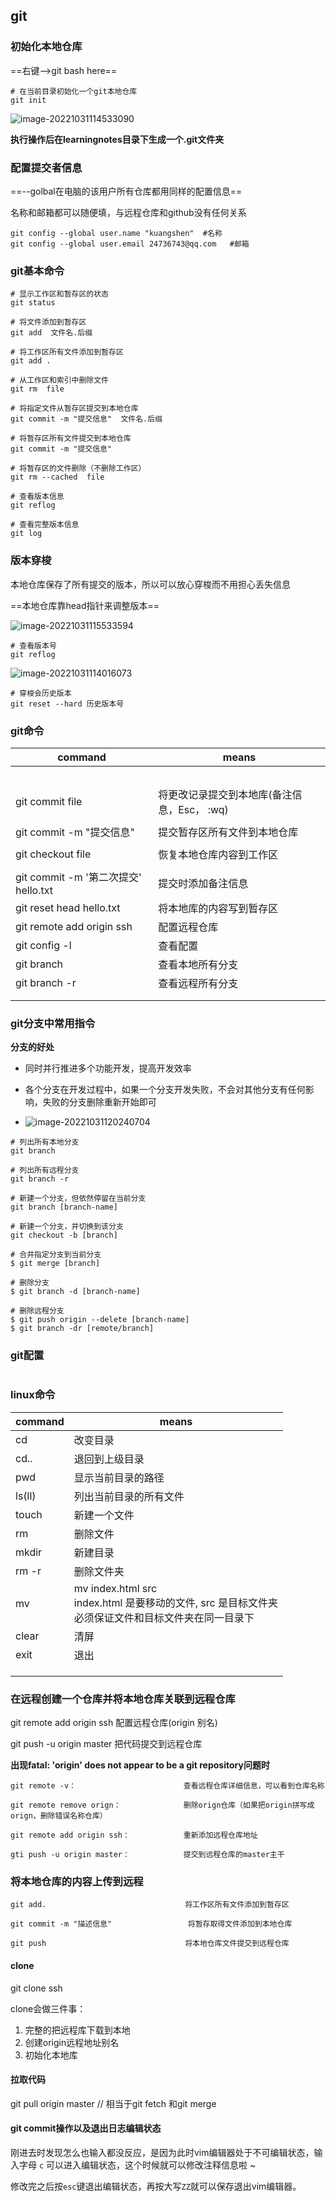 ## git



### 初始化本地仓库

==右键-->git bash here==

```git
# 在当前目录初始化一个git本地仓库
git init
```

![image-20221031114533090](git.assets/image-20221031114533090.png)

**执行操作后在learningnotes目录下生成一个.git文件夹**



### 配置提交者信息

==--golbal在电脑的该用户所有仓库都用同样的配置信息==

名称和邮箱都可以随便填，与远程仓库和github没有任何关系

```git
git config --global user.name "kuangshen"  #名称
git config --global user.email 24736743@qq.com   #邮箱
```



### git基本命令

```git
# 显示工作区和暂存区的状态
git status

# 将文件添加到暂存区
git add  文件名.后缀

# 将工作区所有文件添加到暂存区
git add .

# 从工作区和索引中删除文件
git rm  file

# 将指定文件从暂存区提交到本地仓库
git commit -m "提交信息"  文件名.后缀

# 将暂存区所有文件提交到本地仓库
git commit -m "提交信息"

# 将暂存区的文件删除（不删除工作区）
git rm --cached  file

# 查看版本信息
git reflog

# 查看完整版本信息
git log

```

### 版本穿梭

本地仓库保存了所有提交的版本，所以可以放心穿梭而不用担心丢失信息

==本地仓库靠head指针来调整版本==

 ![image-20221031115533594](git.assets/image-20221031115533594.png)

```git
# 查看版本号
git reflog

```

![image-20221031114016073](git.assets/image-20221031114016073.png)

```git
# 穿梭会历史版本
git reset --hard 历史版本号
```



### git命令

|command| means|
|---|---|
|  |                                             |
|  |  |
|  |  |
|  |  |
|  |  |
| git commit  file | 将更改记录提交到本地库(备注信息，Esc， :wq) |
|  |  |
| git commit -m "提交信息" | 提交暂存区所有文件到本地仓库 |
|  |  |
| git checkout file | 恢复本地仓库内容到工作区                    |
|  |  |
| git commit -m '第二次提交' hello.txt | 提交时添加备注信息 |
| git reset head hello.txt | 将本地库的内容写到暂存区 |
| git remote add origin  ssh | 配置远程仓库 |
| git config -l | 查看配置 |
| git branch | 查看本地所有分支 |
| git branch -r | 查看远程所有分支 |
|  |  |
|  |  |

### git分支中常用指令

**分支的好处**

+ 同时并行推进多个功能开发，提高开发效率

+ 各个分支在开发过程中，如果一个分支开发失败，不会对其他分支有任何影响，失败的分支删除重新开始即可
+ ![image-20221031120240704](git.assets/image-20221031120240704.png)

```git
# 列出所有本地分支
git branch

# 列出所有远程分支
git branch -r

# 新建一个分支，但依然停留在当前分支
git branch [branch-name]

# 新建一个分支，并切换到该分支
git checkout -b [branch]

# 合并指定分支到当前分支
$ git merge [branch]

# 删除分支
$ git branch -d [branch-name]

# 删除远程分支
$ git push origin --delete [branch-name]
$ git branch -dr [remote/branch]
```

### git配置

```

```

### linux命令

| command | means                                                        |
| ------- | ------------------------------------------------------------ |
| cd      | 改变目录                                                     |
| cd..    | 退回到上级目录                                               |
| pwd     | 显示当前目录的路径                                           |
| ls(ll)  | 列出当前目录的所有文件                                       |
| touch   | 新建一个文件                                                 |
| rm      | 删除文件                                                     |
| mkdir   | 新建目录                                                     |
| rm -r   | 删除文件夹                                                   |
| mv      | mv index.html src   <br />index.html 是要移动的文件, src 是目标文件夹<br/>必须保证文件和目标文件夹在同一目录下 |
| clear   | 清屏                                                         |
| exit    | 退出                                                         |
|         |                                                              |
|         |                                                              |
|         |                                                              |



### 在远程创建一个仓库并将本地仓库关联到远程仓库

git remote add origin ssh                 配置远程仓库(origin 别名)

git push -u origin master                  把代码提交到远程仓库   

**出现fatal: 'origin' does not appear to be a git repository问题时**

```git
git remote -v：                        查看远程仓库详细信息，可以看到仓库名称

git remote remove orign：              删除orign仓库（如果把origin拼写成orign，删除错误名称仓库）

git remote add origin ssh：            重新添加远程仓库地址

gti push -u origin master：            提交到远程仓库的master主干
```

### 将本地仓库的内容上传到远程

```git
git add.                               将工作区所有文件添加到暂存区

git commit -m "描述信息"                 将暂存取得文件添加到本地仓库

git push                               将本地仓库文件提交到远程仓库
```



#### clone

git clone ssh 

clone会做三件事：

1. 完整的把远程库下载到本地
2. 创建origin远程地址别名
3. 初始化本地库

#### 拉取代码

git pull origin master     // 相当于git fetch 和git merge

#### git commit操作以及退出日志编辑状态

刚进去时发现怎么也输入都没反应，是因为此时vim编辑器处于不可编辑状态，输入字母 `c` 可以进入编辑状态，这个时候就可以修改注释信息啦 ~

修改完之后按`esc`键退出编辑状态，再按大写`ZZ`就可以保存退出vim编辑器。